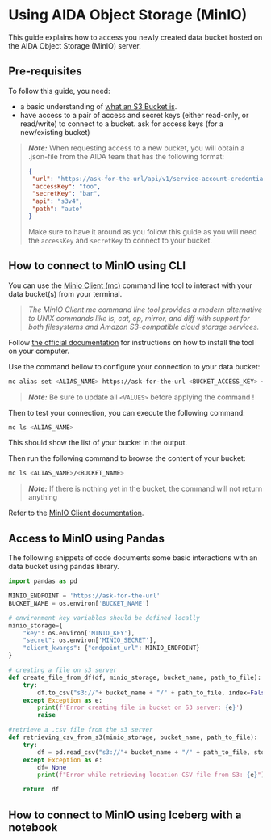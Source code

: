 # Using AIDA Object Storage (MinIO)

This guide explains how to access you newly created data bucket hosted on the AIDA Object Storage (MinIO) server.

## Pre-requisites

To follow this guide, you need:

- a basic understanding of [what an S3 Bucket is](https://www.techtarget.com/searchaws/definition/AWS-bucket).
- have access to a pair of access and secret keys (either read-only, or read/write) to connect to a bucket.
<a class="forge-button">ask for access keys (for a new/existing bucket)</a>

> **_Note:_** When requesting access to a new bucket, you will obtain a .json-file from the AIDA team that has the following format:
>
> ```json
> {
>  "url": "https://ask-for-the-url/api/v1/service-account-credentials",
>  "accessKey": "foo",
>  "secretKey": "bar",
>  "api": "s3v4",
>  "path": "auto"
> }
> ```
>
> Make sure to have it around as you follow this guide as you will need the `accessKey` and `secretKey` to connect to your bucket.

## How to connect to MinIO using CLI

You can use the [Minio Client (mc)](https://min.io/docs/minio/linux/reference/minio-mc.html#minio-client) command line tool to interact with your data bucket(s) from your terminal.

> _The MinIO Client mc command line tool provides a modern alternative to UNIX commands like ls, cat, cp, mirror, and diff with support for both filesystems and Amazon S3-compatible cloud storage services._

Follow [the official documentation](https://min.io/docs/minio/linux/reference/minio-mc.html#quickstart) for instructions on how to install the tool on your computer.

Use the command bellow to configure your connection to your data bucket:

```bash
mc alias set <ALIAS_NAME> https://ask-for-the-url <BUCKET_ACCESS_KEY> <BUCKET_SECRET_KEY>
```

> **_Note:_** Be sure to update all `<VALUES>` before applying the command !

Then to test your connection, you can execute the following command:

```bash
mc ls <ALIAS_NAME>
```

This should show the list of your bucket in the output.

Then run the following command to browse the content of your bucket:

```bash
mc ls <ALIAS_NAME>/<BUCKET_NAME>
```

> **_Note:_** If there is nothing yet in the bucket, the command will not return anything

Refer to the [MinIO Client documentation](https://min.io/docs/minio/linux/reference/minio-mc.html#minio-client).

## Access to MinIO using Pandas

The following snippets of code documents some basic interactions with an data bucket using pandas library.

```python
import pandas as pd

MINIO_ENDPOINT = 'https://ask-for-the-url'
BUCKET_NAME = os.environ['BUCKET_NAME']

# environment key variables should be defined locally
minio_storage={
    "key": os.environ['MINIO_KEY'],
    "secret": os.environ['MINIO_SECRET'],
    "client_kwargs": {"endpoint_url": MINIO_ENDPOINT}
}

# creating a file on s3 server
def create_file_from_df(df, minio_storage, bucket_name, path_to_file):
    try:       
        df.to_csv("s3://"+ bucket_name + "/" + path_to_file, index=False, sep=';', quotechar='"', quoting=1,  storage_options=minio_storage, encoding='utf_8')
    except Exception as e:
        print(f'Error creating file in bucket on S3 server: {e}')
        raise

#retrieve a .csv file from the s3 server
def retrieving_csv_from_s3(minio_storage, bucket_name, path_to_file):
    try:
        df = pd.read_csv("s3://"+ bucket_name + "/" + path_to_file, storage_options=minio_storage)
    except Exception as e:
        df= None
        print(f"Error while retrieving location CSV file from S3: {e}")

    return  df
```

## How to connect to MinIO using Iceberg with a notebook

